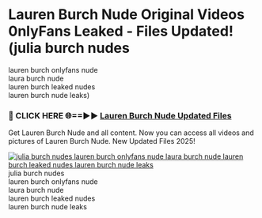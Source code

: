 # Lauren Burch Nude Original Videos 0nlyFans Leaked - Files Updated! (julia burch nudes<br>
lauren burch onlyfans nude<br>
laura burch nude<br>
lauren burch leaked nudes<br>
lauren burch nude leaks)

<h3>🔴 CLICK HERE 🌐==►► <a href="https://tinyurl.com/2p9ay9w9" rel="nofollow">Lauren Burch Nude Updated Files</a></h3>

Get Lauren Burch Nude and all content. Now you can access all videos and pictures of Lauren Burch Nude. New Updated Files 2025!

[![julia burch nudes<br>
lauren burch onlyfans nude<br>
laura burch nude<br>
lauren burch leaked nudes<br>
lauren burch nude leaks](https://i.imgur.com/KQgVmj3.gif)](https://tinyurl.com/2p9ay9w9)
julia burch nudes<br>
lauren burch onlyfans nude<br>
laura burch nude<br>
lauren burch leaked nudes<br>
lauren burch nude leaks